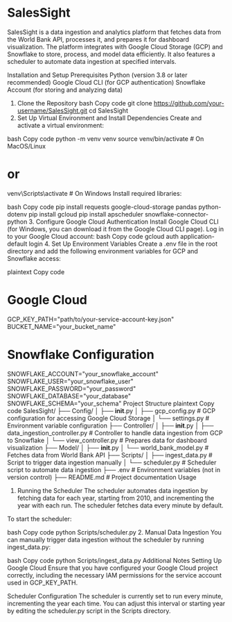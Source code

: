 # SalesSight
SalesSight is a data ingestion and analytics platform that fetches data from the World Bank API, processes it, and prepares it for dashboard visualization. The platform integrates with Google Cloud Storage (GCP) and Snowflake to store, process, and model data efficiently. It also features a scheduler to automate data ingestion at specified intervals.

Installation and Setup
Prerequisites
Python (version 3.8 or later recommended)
Google Cloud CLI (for GCP authentication)
Snowflake Account (for storing and analyzing data)
1. Clone the Repository
bash
Copy code
git clone https://github.com/your-username/SalesSight.git
cd SalesSight
2. Set Up Virtual Environment and Install Dependencies
Create and activate a virtual environment:

bash
Copy code
python -m venv venv
source venv/bin/activate  # On MacOS/Linux
# or
venv\Scripts\activate      # On Windows
Install required libraries:

bash
Copy code
pip install requests google-cloud-storage pandas python-dotenv
pip install gcloud
pip install apscheduler snowflake-connector-python
3. Configure Google Cloud Authentication
Install Google Cloud CLI (for Windows, you can download it from the Google Cloud CLI page).
Log in to your Google Cloud account:
bash
Copy code
gcloud auth application-default login
4. Set Up Environment Variables
Create a .env file in the root directory and add the following environment variables for GCP and Snowflake access:

plaintext
Copy code
# Google Cloud
GCP_KEY_PATH="path/to/your-service-account-key.json"
BUCKET_NAME="your_bucket_name"

# Snowflake Configuration
SNOWFLAKE_ACCOUNT="your_snowflake_account"
SNOWFLAKE_USER="your_snowflake_user"
SNOWFLAKE_PASSWORD="your_password"
SNOWFLAKE_DATABASE="your_database"
SNOWFLAKE_SCHEMA="your_schema"
Project Structure
plaintext
Copy code
SalesSight/
├── Config/
│   ├── __init__.py
│   ├── gcp_config.py          # GCP configuration for accessing Google Cloud Storage
│   └── settings.py            # Environment variable configuration
├── Controller/
│   ├── __init__.py
│   ├── data_ingestion_controller.py # Controller to handle data ingestion from GCP to Snowflake
│   └── view_controller.py      # Prepares data for dashboard visualization
├── Model/
│   ├── __init__.py
│   └── world_bank_model.py     # Fetches data from World Bank API
├── Scripts/
│   ├── ingest_data.py          # Script to trigger data ingestion manually
│   └── scheduler.py            # Scheduler script to automate data ingestion
├── .env                        # Environment variables (not in version control)
├── README.md                   # Project documentation
Usage
1. Running the Scheduler
The scheduler automates data ingestion by fetching data for each year, starting from 2010, and incrementing the year with each run. The scheduler fetches data every minute by default.

To start the scheduler:

bash
Copy code
python Scripts/scheduler.py
2. Manual Data Ingestion
You can manually trigger data ingestion without the scheduler by running ingest_data.py:

bash
Copy code
python Scripts/ingest_data.py
Additional Notes
Setting Up Google Cloud
Ensure that you have configured your Google Cloud project correctly, including the necessary IAM permissions for the service account used in GCP_KEY_PATH.

Scheduler Configuration
The scheduler is currently set to run every minute, incrementing the year each time. You can adjust this interval or starting year by editing the scheduler.py script in the Scripts directory.